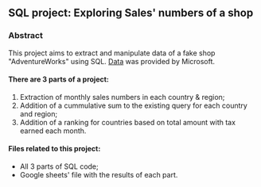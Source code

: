 ## SQL project: Exploring Sales' numbers of a shop

### Abstract
This project aims to extract and manipulate data of a fake shop "AdventureWorks" using SQL. [Data](https://learn.microsoft.com/en-us/sql/samples/adventureworks-install-configure?view=sql-server-ver16&tabs=ssms) was provided by Microsoft.

#### There are 3 parts of a project:
1. Extraction of monthly sales numbers in each country & region;
2. Addition of a cummulative sum to the existing query for each country and region;
3. Addition of a ranking for countries based on total amount with tax earned each month.

#### Files related to this project:
* All 3 parts of SQL code;
* Google sheets' file with the results of each part.
